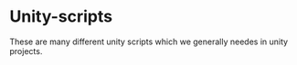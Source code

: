 # Unity-scripts
These are many different unity scripts which we generally needes in unity projects.
